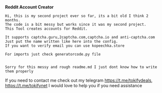 **Reddit Account Creator**

```
Hi, this is my second project ever so far, its a bit old I think 2 months.
The code is a bit messy but works since it was my second project.
This Tool creates accounts for Reddit.
```

```
It supports captcha.guru,2captcha.com,captcha.io and anti-captcha.com
Just put the name written like here into the config.
If you want to verify email you can use kopeechka.store
```

```
For imports just check generatorcode.py file


Sorry for this messy and rough readme.md I just dont know how to write them properly
```

If you need to contact me check out my telegram https://t.me/tokifydeals, https://t.me/tokifynet
I would love to help you if you need assistance
